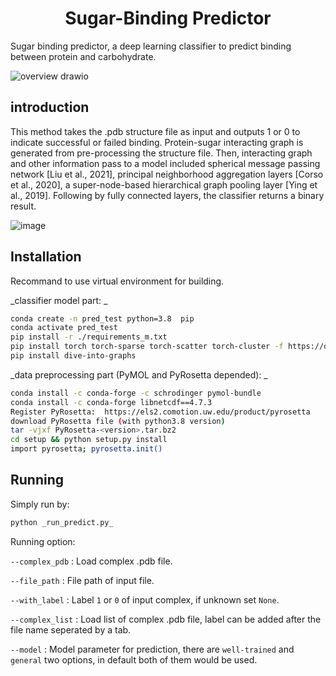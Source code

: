 
 <h1 align="center">Sugar-Binding Predictor</h1>

Sugar binding predictor, a deep learning classifier to predict binding between protein and carbohydrate.  

![overview drawio](https://github.com/Jacky233emm/sugar_binding_predictor/assets/91257855/d781ac20-844f-42fe-bf31-033a57e2bebc)

 <h2 align="left">introduction</h2>


This method  takes the .pdb structure file as input and outputs 1 or 0 to indicate successful or failed binding. Protein-sugar interacting graph is generated from pre-processing the structure file. Then, interacting graph and other information pass to a model included spherical message passing network [Liu et al., 2021], principal neighborhood aggregation layers [Corso et al., 2020], a super-node-based hierarchical graph pooling layer [Ying et al., 2019]. Following by fully connected layers, the classifier returns a binary result.  

![image](https://github.com/Jacky233emm/sugar_binding_predictor/assets/91257855/9d2bb179-db61-4328-8851-bed8abfb9c94)


 <h2 align="left">Installation</h2>


Recommand to use virtual environment for building.

_classifier model part:  _
```sh
conda create -n pred_test python=3.8  pip  
conda activate pred_test  
pip install -r ./requirements_m.txt   
pip install torch torch-sparse torch-scatter torch-cluster -f https://data.pyg.org/whl/torch-1.13.0+cu117.html  
pip install dive-into-graphs
```

_data preprocessing part (PyMOL and PyRosetta depended):  _
```sh
conda install -c conda-forge -c schrodinger pymol-bundle  
conda install -c conda-forge libnetcdf==4.7.3  
Register PyRosetta:  https://els2.comotion.uw.edu/product/pyrosetta  
download PyRosetta file (with python3.8 version)   
tar -vjxf PyRosetta-<version>.tar.bz2  
cd setup && python setup.py install  
import pyrosetta; pyrosetta.init() 
```

 <h2 align="left">Running</h2>

Simply run by: 
```sh
python _run_predict.py_
```
Running option: 

`--complex_pdb` : Load complex .pdb file.

`--file_path` : File path of input file. 

`--with_label` : Label `1` or `0` of input complex, if unknown set `None`. 

`--complex_list` : Load list of complex .pdb file, label can be added after the file name seperated by a tab. 

`--model` : Model parameter for prediction, there are `well-trained` and `general` two options, in default both of them would be used.  



